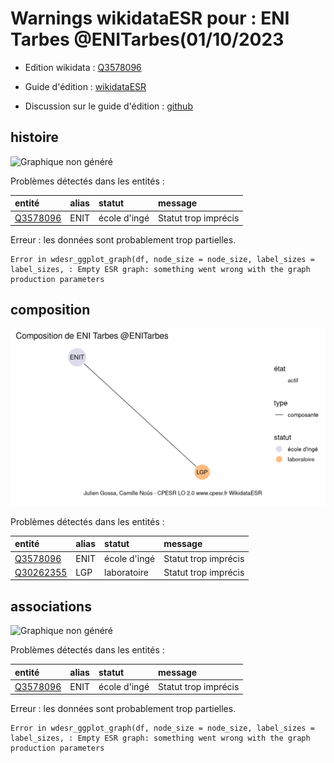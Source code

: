 Warnings wikidataESR pour : ENI Tarbes @ENITarbes(01/10/2023
================

- Edition wikidata : [Q3578096](https://www.wikidata.org/wiki/Q3578096)
- Guide d'édition : [wikidataESR](https://github.com/cpesr/wikidataESR/)

- Discussion sur le guide d'édition : [github](https://github.com/cpesr/wikidataESR/issues)



## histoire 

![Graphique non généré](Q3578096-histoire.png) 

Problèmes détectés dans les entités :

|entité                                             |alias |statut       |message              |
|:--------------------------------------------------|:-----|:------------|:--------------------|
|[Q3578096](https://www.wikidata.org/wiki/Q3578096) |ENIT  |école d'ingé |Statut trop imprécis |

 


Erreur : les données sont probablement trop partielles.
```
Error in wdesr_ggplot_graph(df, node_size = node_size, label_sizes = label_sizes, : Empty ESR graph: something went wrong with the graph production parameters

``` 



## composition 

![Graphique non généré](Q3578096-composition.png) 

Problèmes détectés dans les entités :

|entité                                               |alias |statut       |message              |
|:----------------------------------------------------|:-----|:------------|:--------------------|
|[Q3578096](https://www.wikidata.org/wiki/Q3578096)   |ENIT  |école d'ingé |Statut trop imprécis |
|[Q30262355](https://www.wikidata.org/wiki/Q30262355) |LGP   |laboratoire  |Statut trop imprécis |

 



## associations 

![Graphique non généré](Q3578096-associations.png) 

Problèmes détectés dans les entités :

|entité                                             |alias |statut       |message              |
|:--------------------------------------------------|:-----|:------------|:--------------------|
|[Q3578096](https://www.wikidata.org/wiki/Q3578096) |ENIT  |école d'ingé |Statut trop imprécis |

 


Erreur : les données sont probablement trop partielles.
```
Error in wdesr_ggplot_graph(df, node_size = node_size, label_sizes = label_sizes, : Empty ESR graph: something went wrong with the graph production parameters

``` 

